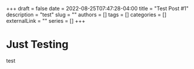 +++ 
draft = false
date = 2022-08-25T07:47:28-04:00
title = "Test Post #1"
description = "test"
slug = ""
authors = []
tags = []
categories = []
externalLink = ""
series = []
+++

# Just Testing
test
